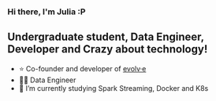 ### Hi there, I'm Julia :P
## Undergraduate student, Data Engineer, Developer and Crazy about technology!

- ⭐ Co-founder and developer of [evolv·e](https://github.com/e-llo/evolv-e) 
- 👩‍💻 Data Engineer
- 📖 I’m currently studying Spark Streaming, Docker and K8s

<!--

### Languages and Tools
<div style="display: inline_block">
   <img align="center" alt="Julia-Python" height="30" width="40" src="https://raw.githubusercontent.com/devicons/devicon/master/icons/python/python-original.svg">
  <img align="center" alt="Julia-Java" height="30" width="40" src="https://raw.githubusercontent.com/devicons/devicon/master/icons/java/java-plain.svg">
  <img align="center" alt="Julia-Js" height="30" width="40" src="https://raw.githubusercontent.com/devicons/devicon/master/icons/javascript/javascript-plain.svg">
  <img align="center" alt="Julia-MySQL" height="30" width="40" src="https://raw.githubusercontent.com/devicons/devicon/master/icons/mysql/mysql-plain.svg">
  <img align="center" alt="Julia-HTML" height="30" width="40" src="https://raw.githubusercontent.com/devicons/devicon/master/icons/html5/html5-original.svg">
  <img align="center" alt="Julia-CSS" height="30" width="40" src="https://raw.githubusercontent.com/devicons/devicon/master/icons/css3/css3-original.svg">
  <img align="center" alt="Julia-Node" height="30" width="40" src="https://raw.githubusercontent.com/devicons/devicon/master/icons/nodejs/nodejs-plain.svg">
  <img align="center" alt="Julia-Spring" height="30" width="40" src="https://raw.githubusercontent.com/devicons/devicon/master/icons/spring/spring-original.svg">

</div>

<div><br>
  <a href="https://github.com/julia-rolemberg">
 <img height="180em" src="https://github-readme-stats.vercel.app/api?username=julia-rolemberg&show_icons=false&theme=dark&include_all_commits=true&count_private=true"/> 
  <img height="180em" src="https://github-readme-stats.vercel.app/api/top-langs/?username=julia-rolemberg&layout=compact&langs_count=7&theme=dark&hide=jupyter%20notebook"/>
</div>
  


![Java](https://img.shields.io/badge/Java-orange?style=flat-square&logo=java)
![JavaScript](https://img.shields.io/badge/JavaScript-d4bd02?style=flat-square&logo=javascript&logoColor=white)
![Python](https://img.shields.io/badge/python-%2314354C.svg?style=flat-square&logo=python&logoColor=white)
![MySQL](https://img.shields.io/badge/-MySQL-black?style=flat-square&logo=mysql)
![NodeJs](https://img.shields.io/badge/node.js-%2343853D.svg?style=flat-square&logo=node-dot-js&logoColor=white)
![HTML5](https://img.shields.io/badge/html5-%23E34F26.svg?style=flat-square&logo=html5&logoColor=white)
![CSS3](https://img.shields.io/badge/css3-%231572B6.svg?style=flat-square&logo=css3&logoColor=white)
![SpringBoot](https://img.shields.io/badge/Spring-6DB33F?style=flat-square&logo=spring&logoColor=white)
  <img align="center" alt="Julia-R" height="30" width="40" src="https://raw.githubusercontent.com/devicons/devicon/master/icons/r/r-original.svg">
-->

